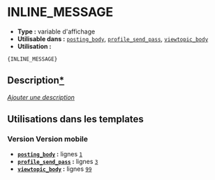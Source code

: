 # INLINE_MESSAGE
* __Type :__ variable d'affichage
* __Utilisable dans :__ [`posting_body`](../tpl/posting_body.md#readme), [`profile_send_pass`](../tpl/profile_send_pass.md#readme), [`viewtopic_body`](../tpl/viewtopic_body.md#readme)
* __Utilisation :__

```smarty
{INLINE_MESSAGE}
```

## Description[*](https://fa-tvars.appspot.com/var/INLINE_MESSAGE)
[*Ajouter une description*](https://fa-tvars.appspot.com/var/INLINE_MESSAGE)

## Utilisations dans les templates

### Version Version mobile
* __[`posting_body`](../tpl/posting_body.md#readme) :__ lignes [`1`](../src/mobile/posting_body.tpl#L1)
* __[`profile_send_pass`](../tpl/profile_send_pass.md#readme) :__ lignes [`3`](../src/mobile/profile_send_pass.tpl#L3)
* __[`viewtopic_body`](../tpl/viewtopic_body.md#readme) :__ lignes [`99`](../src/mobile/viewtopic_body.tpl#L99)

